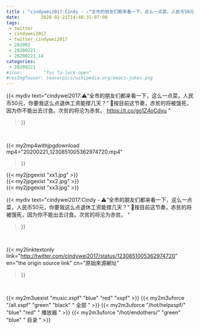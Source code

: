 ```yaml
---
title : "cindywei2017:Cindy - ⚠️“全市的朋友们都来看一下，这么一点菜，人民币50元，你要我这么点退休工资能撑几天？”  🔹按目前这节奏，赤贫的将被饿死，因为你不能出去讨食。次贫的将沦为赤贫。 "
date:        2020-02-21T14:40:31-07:00
tags:
 - twitter
 - cindywei2017
 - twitter_cindywei2017
 - 202002
 - 20200221
 - 20200221_14
categories:
 - 20200221
#icon:        "fas fa-lock-open"
#resImgTeaser: teaserpics/wikipedia.org/emacs-jokes.png
---
```


{{< mydiv text="cindywei2017:⚠️“全市的朋友们都来看一下，这么一点菜，人民币50元，你要我这么点退休工资能撑几天？”  🔹按目前这节奏，赤贫的将被饿死，因为你不能出去讨食。次贫的将沦为赤贫。  https://t.co/go1Z4oCdyu "
>}}
<br>


{{< my2mp4withjpgdownload mp4="20200221_1230851005362974720.mp4"
>}}

{{< my2jpgexist "xx1.jpg" >}}<br>
{{< my2jpgexist "xx2.jpg" >}}<br>
{{< my2jpgexist "xx3.jpg" >}}<br>



{{< mydiv text="cindywei2017:Cindy - ⚠️“全市的朋友们都来看一下，这么一点菜，人民币50元，你要我这么点退休工资能撑几天？”  🔹按目前这节奏，赤贫的将被饿死，因为你不能出去讨食。次贫的将沦为赤贫。 "
>}}
<br>

{{< my2linktextonly link="http://twitter.com/cindywei2017/status/1230851005362974720"
en="the origin source link" cn="原始來源網址"
>}}


<br>

{{< my2m3uexist "music.xspf"        "blue"   "red"    "xspf" >}} {{< my2m3uforce "/all.xspf"         "green"  "black"  " 全部 " >}} {{< my2m3uforce "/hot/helpxspf/"    "blue"   "red"    " 播放器 " >}} {{< my2m3uforce "/hot/endothers/"   "green"  "blue"   " 目录 " >}} 
